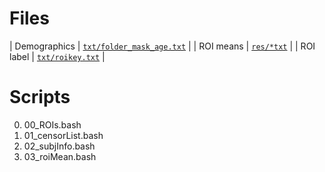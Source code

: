 # Files

| Demographics | [`txt/folder_mask_age.txt`](txt/folder_mask_age.txt) |
| ROI means    | [`res/*txt`](res/)                                   |
| ROI label    | [`txt/roikey.txt`](txt/roikey.txt)                   |

# Scripts

 0. 00_ROIs.bash
 0. 01_censorList.bash
 0. 02_subjInfo.bash
 0. 03_roiMean.bash
